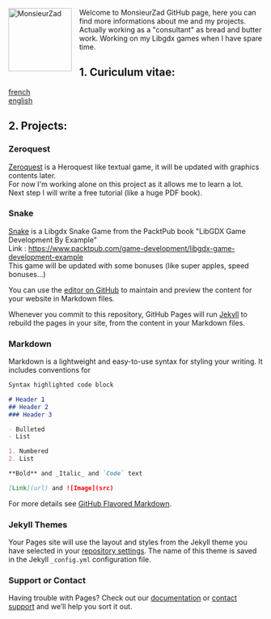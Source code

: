 <link rel="stylesheet" href="../font-awesome/css/font-awesome.min.css">
<link rel="stylesheet" href="../UI-Flag-master/flag.css">

<p><img src="../images/zadwarf.png" alt="MonsieurZad" height="125" width="125" align="left" style="margin-right:15"> Welcome to MonsieurZad GitHub page, here you can find more informations about me and my projects. <br /> Actually working as a "consultant" as bread and butter work. Working on my Libgdx games when I have spare time.</p>
<!-- ![MonsieurZad](../images/zadwarf.png) -->

## 1. Curiculum vitae: 

[french](../resume_fr.html) [<i class="flag france"></i>](../resume_fr.html)
<br />
[english](../resume_en.html) [<i class="flag united kingdom"></i>](../resume_en.html)

## 2. Projects:

### Zeroquest
[Zeroquest](https://github.com/MonsieurZad/Zeroquest) is a
Heroquest like textual game, it will be updated with graphics contents later. <br />
For now I'm working alone on this project as it allows me to learn a lot. <br />
Next step I will write a free tutorial (like a huge PDF book).<br />

### Snake
[Snake](https://github.com/MonsieurZad/Snake) is a Libgdx Snake Game from the PacktPub book "LibGDX Game Development By Example"
<br />Link : https://www.packtpub.com/game-development/libgdx-game-development-example <br />
This game will be updated with some bonuses (like super apples, speed bonuses...)



You can use the [editor on GitHub](https://github.com/MonsieurZad/MonsieurZad.github.io/edit/master/index.md) to maintain and preview the content for your website in Markdown files.

Whenever you commit to this repository, GitHub Pages will run [Jekyll](https://jekyllrb.com/) to rebuild the pages in your site, from the content in your Markdown files.

### Markdown

Markdown is a lightweight and easy-to-use syntax for styling your writing. It includes conventions for

```markdown
Syntax highlighted code block

# Header 1
## Header 2
### Header 3

- Bulleted
- List

1. Numbered
2. List

**Bold** and _Italic_ and `Code` text

[Link](url) and ![Image](src)
```

For more details see [GitHub Flavored Markdown](https://guides.github.com/features/mastering-markdown/).

### Jekyll Themes

Your Pages site will use the layout and styles from the Jekyll theme you have selected in your [repository settings](https://github.com/MonsieurZad/MonsieurZad.github.io/settings). The name of this theme is saved in the Jekyll `_config.yml` configuration file.

### Support or Contact

Having trouble with Pages? Check out our [documentation](https://help.github.com/categories/github-pages-basics/) or [contact support](https://github.com/contact) and we’ll help you sort it out.
